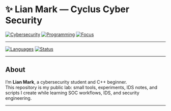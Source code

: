 # ✨ Lian Mark — Cyclus Cyber Security  

[![Cybersecurity](https://img.shields.io/badge/Role-Cybersecurity%20Student-blue?style=flat-square&logo=hackaday)](#)
[![Programming](https://img.shields.io/badge/Skills-C++%20|%20Python-green?style=flat-square&logo=codeforces)](#)
[![Focus](https://img.shields.io/badge/Focus-Security%20Engineering-red?style=flat-square&logo=shield)](#)

---

[![Languages](https://img.shields.io/badge/C++-%3E%20Python-orange.svg)](#)
[![Status](https://img.shields.io/badge/status-active-success.svg)](#)

---

## About
I’m **Lian Mark**, a cybersecurity student and C++ beginner.  
This repository is my public lab: small tools, experiments, IDS notes, and scripts I create while learning SOC workflows, IDS, and security engineering.

---

